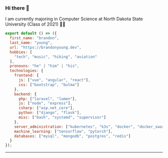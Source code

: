 ### Hi there 👋

I am currently majoring in Computer Science at North Dakota State University (Class of 2021) 👨‍🎓 

```js
export default () => ({
  first_name: "brandon",
  last_name: "young",
  url: "https://brandonyoung.dev",
  hobbies: [
    "tech", "music", "hiking", "aviation"
  ],
  pronouns: "he" | "him" | "his",
  technologies: {
    frontend: {
      js: ["vue", "angular", "react"],
      css: ["bootstrap", "bulma"]
    },
    backend: {
      php: ["laravel", "lumen"],
      js: ["node", "express"],
      csharp: ["asp.net_core"],
      python: ["django", "flask"],
      misc: ["bash", "systemd", "supervisor"]
    },
    server_administration: ["kubernetes", "k3s", "docker", "docker_swarm"],
    machine_learning: ["tensorflow", "pytorch"],
    databases: ["mysql", "mongodb", "postgres", "redis"]
  }
});
```

---
